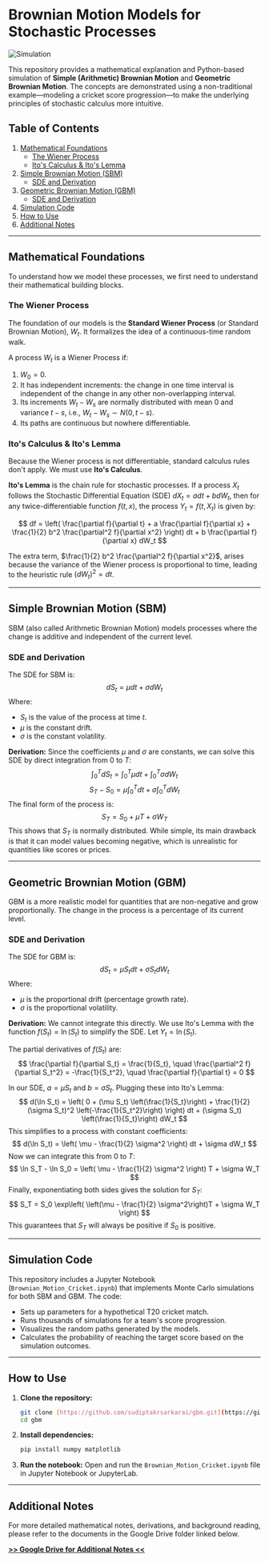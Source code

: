 # Brownian Motion Models for Stochastic Processes

![Simulation](https://i.imgur.com/gA3qH4P.png) 

This repository provides a mathematical explanation and Python-based simulation of **Simple (Arithmetic) Brownian Motion** and **Geometric Brownian Motion**. The concepts are demonstrated using a non-traditional example—modeling a cricket score progression—to make the underlying principles of stochastic calculus more intuitive.

## Table of Contents
1.  [Mathematical Foundations](#mathematical-foundations)
    * [The Wiener Process](#the-wiener-process)
    * [Ito's Calculus & Ito's Lemma](#itos-calculus--itos-lemma)
2.  [Simple Brownian Motion (SBM)](#simple-brownian-motion-sbm)
    * [SDE and Derivation](#sde-and-derivation)
3.  [Geometric Brownian Motion (GBM)](#geometric-brownian-motion-gbm)
    * [SDE and Derivation](#sde-and-derivation-1)
4.  [Simulation Code](#simulation-code)
5.  [How to Use](#how-to-use)
6.  [Additional Notes](#additional-notes)

---

## Mathematical Foundations

To understand how we model these processes, we first need to understand their mathematical building blocks.

### The Wiener Process

The foundation of our models is the **Standard Wiener Process** (or Standard Brownian Motion), $W_t$. It formalizes the idea of a continuous-time random walk.

A process $W_t$ is a Wiener Process if:
1.  $W_0 = 0$.
2.  It has independent increments: the change in one time interval is independent of the change in any other non-overlapping interval.
3.  Its increments $W_t - W_s$ are normally distributed with mean 0 and variance $t-s$, i.e., $W_t - W_s \sim N(0, t-s)$.
4.  Its paths are continuous but nowhere differentiable.

### Ito's Calculus & Ito's Lemma

Because the Wiener process is not differentiable, standard calculus rules don't apply. We must use **Ito's Calculus**.

**Ito's Lemma** is the chain rule for stochastic processes. If a process $X_t$ follows the Stochastic Differential Equation (SDE) $dX_t = a dt + b dW_t$, then for any twice-differentiable function $f(t, x)$, the process $Y_t = f(t, X_t)$ is given by:

$$ df = \left( \frac{\partial f}{\partial t} + a \frac{\partial f}{\partial x} + \frac{1}{2} b^2 \frac{\partial^2 f}{\partial x^2} \right) dt + b \frac{\partial f}{\partial x} dW_t $$

The extra term, $\frac{1}{2} b^2 \frac{\partial^2 f}{\partial x^2}$, arises because the variance of the Wiener process is proportional to time, leading to the heuristic rule $(dW_t)^2 = dt$.

---

## Simple Brownian Motion (SBM)

SBM (also called Arithmetic Brownian Motion) models processes where the change is additive and independent of the current level.

### SDE and Derivation

The SDE for SBM is:
$$ dS_t = \mu dt + \sigma dW_t $$
Where:
* $S_t$ is the value of the process at time $t$.
* $\mu$ is the constant drift.
* $\sigma$ is the constant volatility.

**Derivation:**
Since the coefficients $\mu$ and $\sigma$ are constants, we can solve this SDE by direct integration from $0$ to $T$:
$$ \int_0^T dS_t = \int_0^T \mu dt + \int_0^T \sigma dW_t $$
$$ S_T - S_0 = \mu \int_0^T dt + \sigma \int_0^T dW_t $$
The final form of the process is:
$$ S_T = S_0 + \mu T + \sigma W_T $$
This shows that $S_T$ is normally distributed. While simple, its main drawback is that it can model values becoming negative, which is unrealistic for quantities like scores or prices.

---

## Geometric Brownian Motion (GBM)

GBM is a more realistic model for quantities that are non-negative and grow proportionally. The change in the process is a percentage of its current level.

### SDE and Derivation

The SDE for GBM is:
$$ dS_t = \mu S_t dt + \sigma S_t dW_t $$
Where:
* $\mu$ is the proportional drift (percentage growth rate).
* $\sigma$ is the proportional volatility.

**Derivation:**
We cannot integrate this directly. We use Ito's Lemma with the function $f(S_t) = \ln(S_t)$ to simplify the SDE. Let $Y_t = \ln(S_t)$.

The partial derivatives of $f(S_t)$ are:
$$ \frac{\partial f}{\partial S_t} = \frac{1}{S_t}, \quad \frac{\partial^2 f}{\partial S_t^2} = -\frac{1}{S_t^2}, \quad \frac{\partial f}{\partial t} = 0 $$

In our SDE, $a = \mu S_t$ and $b = \sigma S_t$. Plugging these into Ito's Lemma:
$$ d(\ln S_t) = \left( 0 + (\mu S_t) \left(\frac{1}{S_t}\right) + \frac{1}{2} (\sigma S_t)^2 \left(-\frac{1}{S_t^2}\right) \right) dt + (\sigma S_t) \left(\frac{1}{S_t}\right) dW_t $$
This simplifies to a process with constant coefficients:
$$ d(\ln S_t) = \left( \mu - \frac{1}{2} \sigma^2 \right) dt + \sigma dW_t $$
Now we can integrate this from $0$ to $T$:
$$ \ln S_T - \ln S_0 = \left( \mu - \frac{1}{2} \sigma^2 \right) T + \sigma W_T $$
Finally, exponentiating both sides gives the solution for $S_T$:
$$ S_T = S_0 \exp\left( \left(\mu - \frac{1}{2} \sigma^2\right)T + \sigma W_T \right) $$
This guarantees that $S_T$ will always be positive if $S_0$ is positive.

---

## Simulation Code

This repository includes a Jupyter Notebook (`Brownian_Motion_Cricket.ipynb`) that implements Monte Carlo simulations for both SBM and GBM. The code:
* Sets up parameters for a hypothetical T20 cricket match.
* Runs thousands of simulations for a team's score progression.
* Visualizes the random paths generated by the models.
* Calculates the probability of reaching the target score based on the simulation outcomes.

---

## How to Use

1.  **Clone the repository:**
    ```bash
    git clone [https://github.com/sudiptakrsarkarai/gbm.git](https://github.com/sudiptakrsarkarai/gbm.git)
    cd gbm
    ```

2.  **Install dependencies:**
    ```bash
    pip install numpy matplotlib
    ```

3.  **Run the notebook:**
    Open and run the `Brownian_Motion_Cricket.ipynb` file in Jupyter Notebook or JupyterLab.

---

## Additional Notes

For more detailed mathematical notes, derivations, and background reading, please refer to the documents in the Google Drive folder linked below.

[**>> Google Drive for Additional Notes <<**](https://drive.google.com/file/d/1CWFWpqo71dDu0K53Xi_QUO2tpay50RgB/view?usp=sharing)
